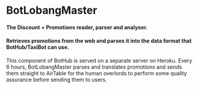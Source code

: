 # BotLobangMaster
#### The Discount + Promotions reader, parser and analyser. 
#### Retrieves promotions from the web and parses it into the data format that BotHub/TaxiBot can use.

This component of BotHub is served on a separate server on Heroku. Every 6 hours, BotLobangMaster parses and translates promotions and sends them straight to AirTable for the human overlords to perform some quality assurance before sending them to users.

